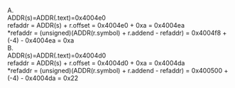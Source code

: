 A.  
ADDR(s)=ADDR(.text)=0x4004e0  
refaddr = ADDR(s) + r.offset = 0x4004e0 + 0xa = 0x4004ea  
*refaddr = (unsigned)(ADDR(r.symbol) + r.addend - refaddr) = 0x4004f8 + (-4) - 0x4004ea = 0xa  
B.  
ADDR(s)=ADDR(.text)=0x4004d0  
refaddr = ADDR(s) + r.offset = 0x4004d0 + 0xa = 0x4004da  
*refaddr = (unsigned)(ADDR(r.symbol) + r.addend - refaddr) = 0x400500 + (-4) - 0x4004da = 0x22  